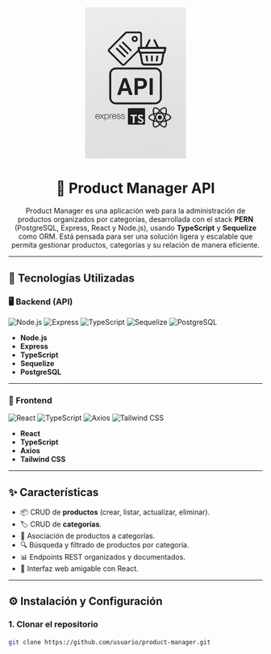 <p align="center">
  <img src="/docs/images/PERN.webp" alt="Product Manager API" width="200"/>
</p>

<h1 align="center">🛒 Product Manager API</h1>

<p align="center">
    Product Manager es una aplicación web para la administración de productos organizados por categorías, desarrollada con el stack <b>PERN</b> (PostgreSQL, Express, React y Node.js), usando <b>TypeScript</b> y <b>Sequelize</b> como ORM.
    Está pensada para ser una solución ligera y escalable que permita gestionar productos, categorías y su relación de manera eficiente.
</p>

---

## 🚀 Tecnologías Utilizadas

### 🖥️ Backend (API)
<p>
  <img src="https://cdn.jsdelivr.net/gh/devicons/devicon/icons/nodejs/nodejs-original.svg" width="40" alt="Node.js"/>
  <img src="https://cdn.jsdelivr.net/gh/devicons/devicon/icons/express/express-original.svg" width="40" alt="Express"/>
  <img src="https://cdn.jsdelivr.net/gh/devicons/devicon/icons/typescript/typescript-original.svg" width="40" alt="TypeScript"/>
  <img src="https://cdn.jsdelivr.net/gh/devicons/devicon/icons/sequelize/sequelize-original.svg" width="40" alt="Sequelize"/>
  <img src="https://cdn.jsdelivr.net/gh/devicons/devicon/icons/postgresql/postgresql-original.svg" width="40" alt="PostgreSQL"/>
</p>

- **Node.js**
- **Express**
- **TypeScript**
- **Sequelize**
- **PostgreSQL**

---

### 🎨 Frontend
<p>
  <img src="https://cdn.jsdelivr.net/gh/devicons/devicon/icons/react/react-original.svg" width="40" alt="React"/>
  <img src="https://cdn.jsdelivr.net/gh/devicons/devicon/icons/typescript/typescript-original.svg" width="40" alt="TypeScript"/>
  <img src="https://cdn.jsdelivr.net/gh/devicons/devicon/icons/axios/axios-plain.svg" width="40" alt="Axios"/>
  <img src="https://cdn.jsdelivr.net/gh/devicons/devicon/icons/tailwindcss/tailwindcss-original.svg" width="40" alt="Tailwind CSS"/>
</p>

- **React**
- **TypeScript**
- **Axios**
- **Tailwind CSS**

---

## ✨ Características

- 📦 CRUD de **productos** (crear, listar, actualizar, eliminar).
- 🏷️ CRUD de **categorías**.
- 🔗 Asociación de productos a categorías.
- 🔍 Búsqueda y filtrado de productos por categoría.
- 📊 Endpoints REST organizados y documentados.
- 🎨 Interfaz web amigable con React.

---

## ⚙️ Instalación y Configuración

### 1. Clonar el repositorio
```bash
git clone https://github.com/usuario/product-manager.git
